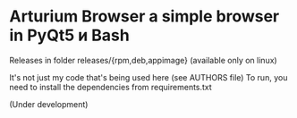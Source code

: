 # Arturium Browser a simple browser in PyQt5 и Bash
Releases in folder releases/{rpm,deb,appimage} (available only on linux)

It's not just my code that's being used here (see AUTHORS file)
 To run, you need to install the dependencies from requirements.txt


(Under development)
